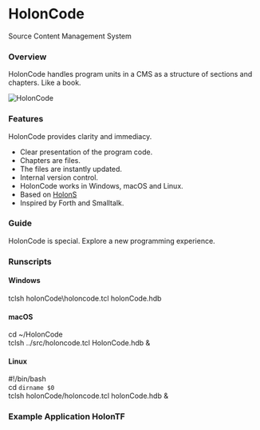# HolonCode

Source Content Management System

### Overview
HolonCode handles program units in a CMS as a structure of sections and chapters. 
Like a book.  


![HolonCode](https://www.holonforth.com/images/holoncode1.jpg)


### Features
HolonCode provides clarity and immediacy.

* Clear presentation of the program code.
* Chapters are files. 
* The files are instantly updated.
* Internal version control.
* HolonCode works in Windows, macOS and Linux.
* Based on [HolonS](https://www.holonforth.com/holons.html)
* Inspired by Forth and Smalltalk.

### Guide
HolonCode is special. Explore a new programming experience.

### Runscripts

#### Windows
tclsh holonCode\holoncode.tcl holonCode.hdb

#### macOS
cd ~/HolonCode<br>tclsh ../src/holoncode.tcl HolonCode.hdb &

#### Linux
#!/bin/bash<br>cd `dirname $0` <br>tclsh holonCode/holoncode.tcl holonCode.hdb &



### Example Application HolonTF


